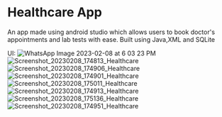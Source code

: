 # Healthcare App
An app made using android studio which allows users to book doctor's appointments and lab tests with ease.
Built using Java,XML and SQLite

UI:
![WhatsApp Image 2023-02-08 at 6 03 23 PM](https://user-images.githubusercontent.com/75107843/220361263-24823d30-b49d-42c2-9213-978fdb9e89d9.jpeg)
![Screenshot_20230208_174813_Healthcare](https://user-images.githubusercontent.com/75107843/220361506-77beda23-2d17-4213-bf10-ea339dc30ec7.jpg)
![Screenshot_20230208_174906_Healthcare](https://user-images.githubusercontent.com/75107843/220361570-e571f79a-00e6-4c40-b3ee-48cecd5e7f4e.jpg)
![Screenshot_20230208_174901_Healthcare](https://user-images.githubusercontent.com/75107843/220361575-43207d23-ce57-4ade-a1d9-9fccf9bfa564.jpg)
![Screenshot_20230208_175011_Healthcare](https://user-images.githubusercontent.com/75107843/220361578-ae13f9d1-613a-435f-aba9-8a688203aa66.jpg)
![Screenshot_20230208_174913_Healthcare](https://user-images.githubusercontent.com/75107843/220361668-accf5bc0-3dba-46c1-823c-3e24e33d4bcb.jpg)
![Screenshot_20230208_175136_Healthcare](https://user-images.githubusercontent.com/75107843/220361680-50917fa9-4887-4ac4-a145-8bd622a63402.jpg)
![Screenshot_20230208_174951_Healthcare](https://user-images.githubusercontent.com/75107843/220361681-3781b4e3-6a97-44d4-93bf-b6d20fa8d3f9.jpg)
